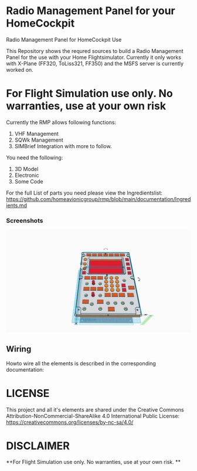 # Radio Management Panel for your HomeCockpit
Radio Management Panel for HomeCockpit Use

This Repository shows the requred sources to build a Radio Management Panel for the use with your Home Flightsimulator. Currently it only works with X-Plane (FF320, ToLiss321, FF350) and the MSFS server is currently worked on. 

 # For Flight Simulation use only. No warranties, use at your own risk

Currently the RMP allows following functions:
1. VHF Management 
2. SQWk Management 
3. SIMBrief Integration 
with more to follow.

You need the following: 
1. 3D Model
2. Electronic
3. Some Code

For the full List of parts you need please view the Ingredientslist:
https://github.com/homeavionicgroup/rmp/blob/main/documentation/Ingredients.md

### Screenshots
![ScreenShot Complete](https://github.com/homeavionicgroup/rmp/blob/main/documentation/images/Radiopanel%20-%20%20Complete.png)
 

## Wiring
Howto wire all the elements is described in the corresponding documentation: 

# LICENSE
This project and all it's elements are shared under the Creative Commons Attribution-NonCommercial-ShareAlike 4.0 International Public License:
https://creativecommons.org/licenses/by-nc-sa/4.0/

# DISCLAIMER 
 *+For Flight Simulation use only. No warranties, use at your own risk. **
